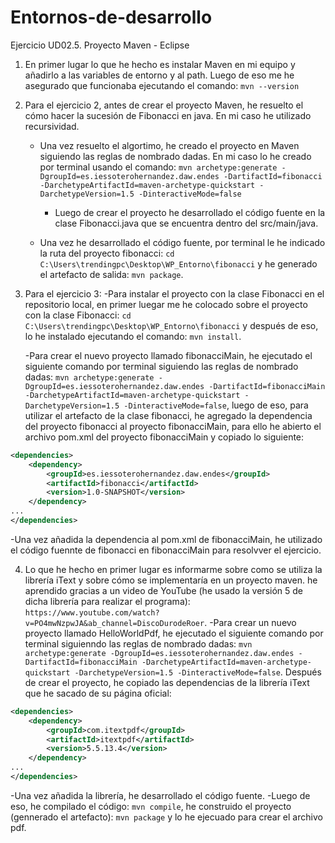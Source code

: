 # Entornos-de-desarrollo
Ejercicio UD02.5. Proyecto Maven - Eclipse

1. En primer lugar lo que he hecho es instalar Maven en mi equipo y añadirlo a las variables de entorno y al path. Luego de eso me he asegurado que funcionaba ejecutando el comando: `mvn --version`


2. Para el ejercicio 2, antes de crear el proyecto Maven, he resuelto el cómo hacer la sucesión de Fibonacci en java. En mi caso he utilizado recursividad.
	- Una vez resuelto el algortimo, he creado el proyecto en Maven siguiendo las reglas de nombrado dadas. En mi caso lo he creado por terminal usando el comando:
			`mvn archetype:generate -DgroupId=es.iessoterohernandez.daw.endes -DartifactId=fibonacci -DarchetypeArtifactId=maven-archetype-quickstart -DarchetypeVersion=1.5 -DinteractiveMode=false`
		- Luego de crear el proyecto he desarrollado el código fuente en la clase Fibonacci.java que se encuentra dentro del src/main/java.

	- Una vez he desarrollado el código fuente, por terminal le he indicado la ruta del proyecto fibonacci: `cd C:\Users\trendingpc\Desktop\WP_Entorno\fibonacci` y he generado el artefacto de salida: `mvn package`.

3. Para el ejercicio 3:
	-Para instalar el proyecto con la clase Fibonacci en el repositorio local, en primer luegar me he colocado sobre el proyecto con la clase Fibonacci: `cd C:\Users\trendingpc\Desktop\WP_Entorno\fibonacci` y después de eso, lo he instalado ejecutando el comando: `mvn install`.

 	-Para crear el nuevo proyecto llamado fibonacciMain, he ejecutado el siguiente comando por terminal siguiendo las reglas de nombrado dadas: `mvn archetype:generate -DgroupId=es.iessoterohernandez.daw.endes -DartifactId=fibonacciMain -DarchetypeArtifactId=maven-archetype-quickstart -DarchetypeVersion=1.5 -DinteractiveMode=false`, luego de eso, para utilizar el artefacto de la clase fibonacci, he agregado la dependencia del proyecto fibonacci al proyecto fibonacciMain, para ello he abierto el archivo pom.xml del proyecto fibonacciMain y copiado lo siguiente:

```xml
<dependencies>
   	<dependency>
		<groupId>es.iessoterohernandez.daw.endes</groupId>
		<artifactId>fibonacci</artifactId>
		<version>1.0-SNAPSHOT</version>
	</dependency>
...
</dependencies>
```

   -Una vez añadida la dependencia al pom.xml de fibonacciMain, he utilizado el código fuennte de fibonacci en fibonacciMain para resolvver el ejercicio.

4. Lo que he hecho en primer lugar es informarme sobre como se utiliza la librería iText y sobre cómo se implementaría en un proyecto maven. he aprendido gracias a un video de YouTube (he usado la versión 5 de dicha librería para realizar el programa): `https://www.youtube.com/watch?v=PO4mwNzpwJA&ab_channel=DiscoDurodeRoer`.
	-Para crear un nuevo proyecto llamado HelloWorldPdf, he ejecutado el siguiente comando por terminal siguienndo las reglas de nombrado dadas: `mvn archetype:generate -DgroupId=es.iessoterohernandez.daw.endes -DartifactId=fibonacciMain -DarchetypeArtifactId=maven-archetype-quickstart -DarchetypeVersion=1.5 -DinteractiveMode=false`. Después de crear el proyecto, he copiado las dependencias de la librería iText que he sacado de su página oficial:
```xml
<dependencies>
	<dependency>
		<groupId>com.itextpdf</groupId>
		<artifactId>itextpdf</artifactId>
		<version>5.5.13.4</version>
	</dependency>
...
</dependencies>
```
-Una vez añadida la librería, he desarrollado el código fuente.
	-Luego de eso, he compilado el código: `mvn compile`, he construido el proyecto (gennerado el artefacto): `mvn package` y lo he ejecuado para crear el archivo pdf.



   



